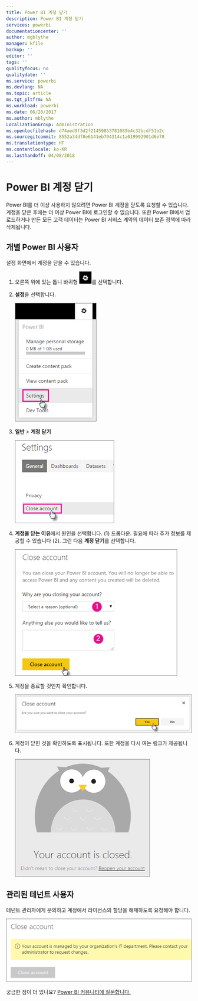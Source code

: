 ```yaml
---
title: Power BI 계정 닫기
description: Power BI 계정 닫기
services: powerbi
documentationcenter: ''
author: mgblythe
manager: kfile
backup: ''
editor: ''
tags: ''
qualityfocus: no
qualitydate: ''
ms.service: powerbi
ms.devlang: NA
ms.topic: article
ms.tgt_pltfrm: NA
ms.workload: powerbi
ms.date: 06/28/2017
ms.author: mblythe
LocalizationGroup: Administration
ms.openlocfilehash: d74aed9f3d2f21459853781089b4c32bcdf51b2c
ms.sourcegitcommit: 8552a34df8e6141eb704314c1a019992901d6e78
ms.translationtype: HT
ms.contentlocale: ko-KR
ms.lasthandoff: 04/08/2018
---
```

# <a name="closing-your-power-bi-account"></a>Power BI 계정 닫기
Power BI를 더 이상 사용하지 않으려면 Power BI 계정을 닫도록 요청할 수 있습니다.  계정을 닫은 후에는 더 이상 Power BI에 로그인할 수 없습니다.  또한 Power BI에서 업로드하거나 만든 모든 고객 데이터는 Power BI 서비스 계약의 데이터 보존 정책에 따라 삭제됩니다.

## <a name="individual-power-bi-users"></a>개별 Power BI 사용자
설정 화면에서 계정을 닫을 수 있습니다.

1. 오른쪽 위에 있는 톱니 바퀴형 ![](media/service-admin-closing-your-account/gear.png)를 선택합니다.
2. **설정**을 선택합니다.
   
    ![](media/service-admin-closing-your-account/closeaccount-settings.png)
3. **일반** > **계정 닫기**
   
    ![](media/service-admin-closing-your-account/closeaccount-settings2.png)
4. **계정을 닫는 이유**에서 원인을 선택합니다. (1) 드롭다운.  필요에 따라 추가 정보를 제공할 수 있습니다 (2). 그런 다음 **계정 닫기**를 선택합니다.
   
    ![](media/service-admin-closing-your-account/closeaccount-settings3.png)
5. 계정을 종료할 것인지 확인합니다.
   
    ![](media/service-admin-closing-your-account/closeaccount-settings4.png)
6. 계정이 닫힌 것을 확인하도록 표시됩니다. 또한 계정을 다시 여는 링크가 제공됩니다.
   
    ![](media/service-admin-closing-your-account/closeaccount-settings5.png)

## <a name="managed-tenant-users"></a>관리된 테넌트 사용자
테넌트 관리자에게 문의하고 계정에서 라이선스의 할당을 해제하도록 요청해야 합니다.

![](media/service-admin-closing-your-account/closeaccountmanaged.png)

궁금한 점이 더 있나요? [Power BI 커뮤니티에 질문합니다.](http://community.powerbi.com/)

